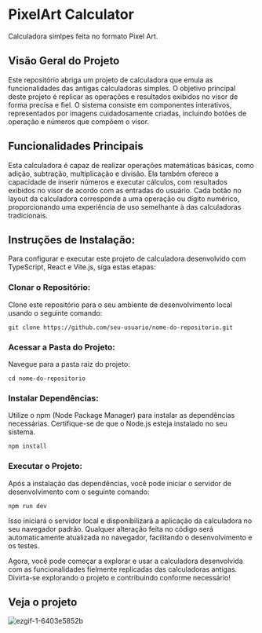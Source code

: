 # PixelArt Calculator

<p>Calculadora simlpes feita no formato Pixel Art.</p>

## Visão Geral do Projeto
Este repositório abriga um projeto de calculadora que emula as funcionalidades das antigas calculadoras simples. O objetivo principal deste projeto é replicar as operações e resultados exibidos no visor de forma precisa e fiel. O sistema consiste em componentes interativos, representados por imagens cuidadosamente criadas, incluindo botões de operação e números que compõem o visor.

## Funcionalidades Principais
Esta calculadora é capaz de realizar operações matemáticas básicas, como adição, subtração, multiplicação e divisão. Ela também oferece a capacidade de inserir números e executar cálculos, com resultados exibidos no visor de acordo com as entradas do usuário. Cada botão no layout da calculadora corresponde a uma operação ou dígito numérico, proporcionando uma experiência de uso semelhante à das calculadoras tradicionais.

## Instruções de Instalação:

Para configurar e executar este projeto de calculadora desenvolvido com TypeScript, React e Vite.js, siga estas etapas:

### Clonar o Repositório:
Clone este repositório para o seu ambiente de desenvolvimento local usando o seguinte comando:

`git clone https://github.com/seu-usuario/nome-do-repositorio.git`

### Acessar a Pasta do Projeto:
Navegue para a pasta raiz do projeto:

`cd nome-do-repositorio`

### Instalar Dependências:
Utilize o npm (Node Package Manager) para instalar as dependências necessárias. Certifique-se de que o Node.js esteja instalado no seu sistema.

`npm install`

### Executar o Projeto:
Após a instalação das dependências, você pode iniciar o servidor de desenvolvimento com o seguinte comando:

`npm run dev`

Isso iniciará o servidor local e disponibilizará a aplicação da calculadora no seu navegador padrão. Qualquer alteração feita no código será automaticamente atualizada no navegador, facilitando o desenvolvimento e os testes.

Agora, você pode começar a explorar e usar a calculadora desenvolvida com as funcionalidades fielmente replicadas das calculadoras antigas. Divirta-se explorando o projeto e contribuindo conforme necessário!

## Veja o projeto

![ezgif-1-6403e5852b](https://github.com/Magah051/PixelArt_Calculator/assets/31749933/d2367185-773c-4aab-b54f-c1b98ca8a762)

